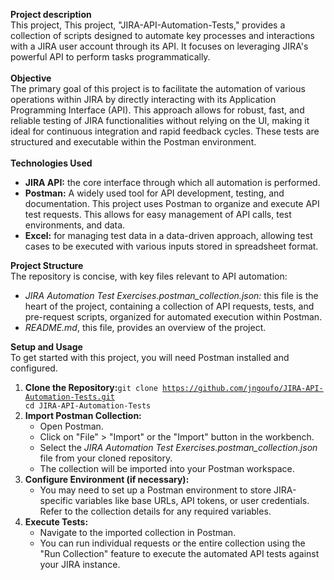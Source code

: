 **Project description**<br>This project, This project, "JIRA-API-Automation-Tests," provides a collection of scripts designed to automate key processes and interactions with a JIRA user account through its API. It focuses on leveraging JIRA's powerful API to perform tasks programmatically.<br><br>**Objective**<br>The primary goal of this project is to facilitate the automation of various operations within JIRA by directly interacting with its Application Programming Interface (API). This approach allows for robust, fast, and reliable testing of JIRA functionalities without relying on the UI, making it ideal for continuous integration and rapid feedback cycles. These tests are structured and executable within the Postman environment.<br><br>**Technologies Used**<br><ul><li><b>JIRA API:</b> the core interface through which all automation is performed.</li><li><b>Postman:</b> A widely used tool for API development, testing, and documentation. This project uses Postman to organize and execute API test requests. This allows for easy management of API calls, test environments, and data.</li><li><b>Excel:</b> for managing test data in a data-driven approach, allowing test cases to be executed with various inputs stored in spreadsheet format.</li></ul><b>Project Structure</b><br>The repository is concise, with key files relevant to API automation:<ul><li><i>JIRA Automation Test Exercises.postman_collection.json:</i> this file is the heart of the project, containing a collection of API requests, tests, and pre-request scripts, organized for automated execution within Postman.</li><li><i>README.md</i>, this file, provides an overview of the project.</li></ul>**Setup and Usage**<br>To get started with this project, you will need Postman installed and configured.<ol><li><b>Clone the Repository:</b><code>git clone https://github.com/jngoufo/JIRA-API-Automation-Tests.git cd JIRA-API-Automation-Tests</code></li><li><b>Import Postman Collection:</b><ul><li>Open Postman.</li><li>Click on "File" > "Import" or the "Import" button in the workbench.</li><li>Select the <i>JIRA Automation Test Exercises.postman_collection.json</i> file from your cloned repository.</li><li>The collection will be imported into your Postman workspace.</li></ul><li><b>Configure Environment (if necessary):</b> <ul><li>You may need to set up a Postman environment to store JIRA-specific variables like base URLs, API tokens, or user credentials. Refer to the collection details for any required variables.</li></ul><li><b>Execute Tests:</b><ul></li><li>Navigate to the imported collection in Postman.</li><li>You can run individual requests or the entire collection using the "Run Collection" feature to execute the automated API tests against your JIRA instance.</li></ul></ol>
